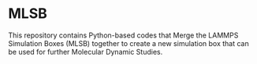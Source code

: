 # MLSB
This repository contains Python-based codes that Merge the LAMMPS Simulation Boxes (MLSB) together to create a new simulation box that can be used for further Molecular Dynamic Studies.  
